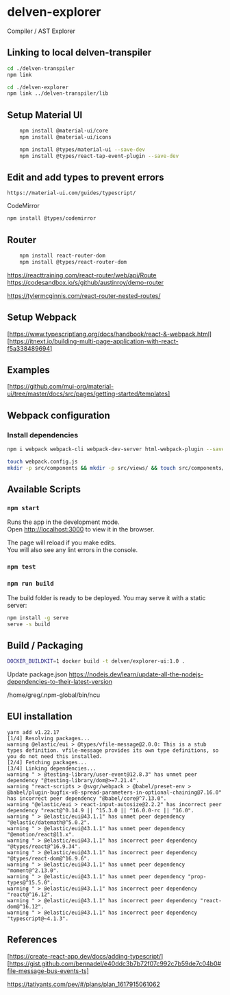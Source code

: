 # delven-explorer
Compiler / AST Explorer

## Linking to local delven-transpiler

```sh
cd ./delven-transpiler
npm link

cd ./delven-explorer
npm link ../delven-transpiler/lib
```

## Setup Material UI

```sh
    npm install @material-ui/core
    npm install @material-ui/icons

    npm install @types/material-ui --save-dev
    npm install @types/react-tap-event-plugin --save-dev
```


## Edit and add types to prevent errors

```
https://material-ui.com/guides/typescript/

```

CodeMirror

```sh
npm install @types/codemirror
```

## Router

```sh
    npm install react-router-dom
    npm install @types/react-router-dom
```

https://reacttraining.com/react-router/web/api/Route
https://codesandbox.io/s/github/austinroy/demo-router

https://tylermcginnis.com/react-router-nested-routes/


## Setup Webpack

[https://www.typescriptlang.org/docs/handbook/react-&-webpack.html]
[https://itnext.io/building-multi-page-application-with-react-f5a338489694]



## Examples

[https://github.com/mui-org/material-ui/tree/master/docs/src/pages/getting-started/templates]


## Webpack configuration

### Install dependencies

```sh
npm i webpack webpack-cli webpack-dev-server html-webpack-plugin --save-dev
```

```sh
touch webpack.config.js
mkdir -p src/components && mkdir -p src/views/ && touch src/components/menu.js
```

## Available Scripts

### `npm start`

Runs the app in the development mode.<br />
Open [http://localhost:3000](http://localhost:3000) to view it in the browser.

The page will reload if you make edits.<br />
You will also see any lint errors in the console.

### `npm test`

### `npm run build`

The build folder is ready to be deployed.
You may serve it with a static server:

```bash
npm install -g serve
serve -s build
```

## Build / Packaging

```bash
DOCKER_BUILDKIT=1 docker build -t delven/explorer-ui:1.0 .
```

Update package.json
https://nodejs.dev/learn/update-all-the-nodejs-dependencies-to-their-latest-version

/home/greg/.npm-global/bin/ncu



## EUI installation

```
yarn add v1.22.17
[1/4] Resolving packages...
warning @elastic/eui > @types/vfile-message@2.0.0: This is a stub types definition. vfile-message provides its own type definitions, so you do not need this installed.
[2/4] Fetching packages...
[3/4] Linking dependencies...
warning " > @testing-library/user-event@12.8.3" has unmet peer dependency "@testing-library/dom@>=7.21.4".
warning "react-scripts > @svgr/webpack > @babel/preset-env > @babel/plugin-bugfix-v8-spread-parameters-in-optional-chaining@7.16.0" has incorrect peer dependency "@babel/core@^7.13.0".
warning "@elastic/eui > react-input-autosize@2.2.2" has incorrect peer dependency "react@^0.14.9 || ^15.3.0 || ^16.0.0-rc || ^16.0".
warning " > @elastic/eui@43.1.1" has unmet peer dependency "@elastic/datemath@^5.0.2".
warning " > @elastic/eui@43.1.1" has unmet peer dependency "@emotion/react@11.x".
warning " > @elastic/eui@43.1.1" has incorrect peer dependency "@types/react@^16.9.34".
warning " > @elastic/eui@43.1.1" has incorrect peer dependency "@types/react-dom@^16.9.6".
warning " > @elastic/eui@43.1.1" has unmet peer dependency "moment@^2.13.0".
warning " > @elastic/eui@43.1.1" has unmet peer dependency "prop-types@^15.5.0".
warning " > @elastic/eui@43.1.1" has incorrect peer dependency "react@^16.12".
warning " > @elastic/eui@43.1.1" has incorrect peer dependency "react-dom@^16.12".
warning " > @elastic/eui@43.1.1" has incorrect peer dependency "typescript@~4.1.3".

```

## References

[https://create-react-app.dev/docs/adding-typescript/]
[https://gist.github.com/bennadel/e40ddc3b7b72f07c992c7b59de7c04b0#file-message-bus-events-ts]

https://tatiyants.com/pev/#/plans/plan_1617915061062

